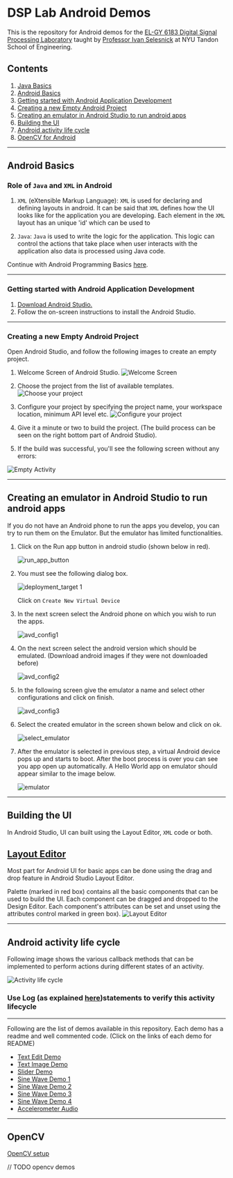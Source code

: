 # DSP Lab Android Demos

This is the repository for Android demos for the [EL-GY 6183 Digital Signal Processing Laboratory](http://bulletin.engineering.nyu.edu/preview_course_nopop.php?catoid=9&coid=24134) taught by [Professor Ivan Selesnick](http://eeweb.poly.edu/iselesni/) at NYU Tandon School of Engineering.

## Contents

1. [Java Basics](./Java_Demos/JavaBasics.md)
2. [Android Basics](#android-basics)
3. [Getting started with Android Application Development](#getting-started-with-android-application-development)
4. [Creating a new Empty Android Project](#creating-a-new-empty-android-project)
5. [Creating an emulator in Android Studio to run android apps](#creating-an-emulator-in-android-studio-to-run-android-apps)
6. [Building the UI](#building-the-ui)
8. [Android activity life cycle](#android-activity-life-cycle)
9. [OpenCV for Android](#opencv)

---

## Android Basics

### Role of `Java` and `XML` in Android

1. `XML` (eXtensible Markup Language): `XML` is used for declaring and defining layouts in android. It can be said that `XML` defines how the UI looks like for the application you are developing. Each element in the `XML` layout has an unique 'id' which can be used to

2. `Java`: `Java` is used to write the logic for the application. This logic can control the actions that take place when user interacts with the application also data is processed using Java code.

Continue with Android Programming Basics [here](./Java_Demos/JavaBasics.md#java-for-android-development).

---

### Getting started with Android Application Development

1. [Download Android Studio.](https://developer.android.com/studio/index.html)
2. Follow the on-screen instructions to install the Android Studio.

---

### Creating a new Empty Android Project

Open Android Studio, and follow the following images to create an empty project.

1. Welcome Screen of Android Studio.
![Welcome Screen](./images/welcome_to_studio.png)

2. Choose the project from the list of available templates.
![Choose your project](./images/choose_your_project.png)

3. Configure your project by specifying the project name, your workspace location, minimum API level etc.
![Configure your project](./images/configure_your_project.png)

4. Give it a minute or two to build the project. (The build process can be seen on the right bottom part of Android Studio).

5. If the build was successful, you'll see the following screen without any errors:

![Empty Activity](./images/empty_activity.png)

---

## Creating an emulator in Android Studio to run android apps

If you do not have an Android phone to run the apps you develop, you can try to run them on the Emulator. But the emulator has limited functionalities.

1. Click on the Run app button in android studio (shown below in red).

    ![run_app_button](./images/run_app_button.png)

2. You must see the following dialog box.

    ![deployment_target 1](./images/deployment_target1.png)

    Click on `Create New Virtual Device`

3. In the next screen select the Android phone on which you wish to run the apps.

    ![avd_config1](./images/avd_config1.png)

4. On the next screen select the android version which should be emulated.
(Download android images if they were not downloaded before)

    ![avd_config2](./images/avd_config2.png)

5. In the following screen give the  emulator a name and select other configurations and click on finish.

    ![avd_config3](./images/avd_config3.png)

6. Select the created emulator in the screen shown below and click on ok.

    ![select_emulator](./images/select_emulator.png)

7. After the emulator is selected in previous step, a virtual Android device pops up and starts to boot. After the boot process is over you can see you app open up automatically. A Hello World app on emulator should appear similar to the image below.

    ![emulator](./images/emulator.png)

---

## Building the UI

In Android Studio, UI can built using the Layout Editor, `XML` code or both.

## [Layout Editor](https://developer.android.com/studio/write/layout-editor)

Most part for Android UI for basic apps can be done using the drag and drop feature in Android Studio Layout Editor.

Palette (marked in red box) contains all the basic components that can be used to build the UI. Each component can be dragged and dropped to the Design Editor. Each component's attributes can be set and unset using the attributes control marked in green box).
![Layout Editor](./images/layout_editor.png)

---

## Android activity life cycle

Following image shows the various callback methods that can be implemented to perform actions during different states of an activity.

![Activity life cycle](https://developer.android.com/images/activity_lifecycle.png)

### Use Log (as explained [here](./Java_Demos/JavaBasics.md#))statements to verify this activity lifecycle

---

Following are the list of demos available in this repository. Each demo has a readme and well commented code.
(Click on the links of each demo for README)

- [Text Edit Demo](./Android_Demos/Text_Edit_Demo/README.md)
- [Text Image Demo](./Android_Demos/Text_Image_Demo/README.md)
- [Slider Demo](./Android_Demos/Slider_Demo/README.md)
- [Sine Wave Demo 1](./Android_Demos/Sine_Wave_Demo1/README.md)
- [Sine Wave Demo 2](./Android_Demos/Sine_Wave_Demo2/README.md)
- [Sine Wave Demo 3](./Android_Demos/Sine_Wave_Demo3/README.md)
- [Sine Wave Demo 4](./Android_Demos/Sine_Wave_Demo4/README.md)
- [Accelerometer Audio](./Android_Demos/Accelerometer_Sine_Wave/README.md)

---

## OpenCV

[OpenCV setup](./OpenCV/README.md)

// TODO opencv demos
